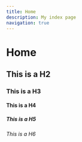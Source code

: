 ```yaml
---
title: Home
description: My index page
navigation: true
---
```


# Home

## This is a H2

### This is a H3

#### This is a H4

##### This is a H5

###### This is a H6
